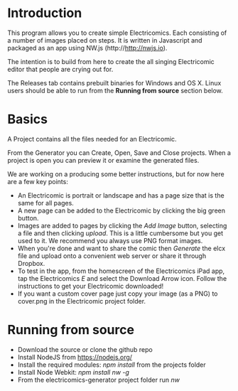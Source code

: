 # Introduction
This program allows you to create simple Electricomics. Each consisting of a number of images placed on steps.
It is written in Javascript and packaged as an app using NW.js (http://http://nwjs.io).

The intention is to build from here to create the all singing Electricomic editor that people are crying out for.

The Releases tab contains prebuilt binaries for Windows and OS X. Linux users should be able to run from the **Running from source** section below.

# Basics
A Project contains all the files needed for an Electricomic. 

From the Generator you can Create, Open, Save and Close projects. When a project is open you can preview it or examine the generated files.

We are working on a producing some better instructions, but for now here are a few key points:

- An Electricomic is portrait or landscape and has a page size that is the same for all pages.
- A new page can be added to the Electricomic by clicking the big green button.
- Images are added to pages by clicking the *Add Image* button, selecting a file and then clicking *upload*. This is a little cumbersome but you get used to it. We recommend you always use PNG format images.
- When you're done and want to share the comic then *Generate* the elcx file and upload onto a convenient web server or share it through Dropbox. 
- To test in the app, from the homescreen of the Electricomics iPad app, tap the Electricomics *E* and select the Download Arrow icon. Follow the instructions to get your Electricomic downloaded!
- If you want a custom cover page just copy your image (as a PNG) to cover.png in the Electricomic project folder.

# Running from source
- Download the source or clone the github repo
- Install NodeJS from https://nodejs.org/
- Install the required modules: _npm install_ from the projects folder
- Install Node Webkit: _npm install nw -g_
- From the electricomics-generator project folder run _nw_

